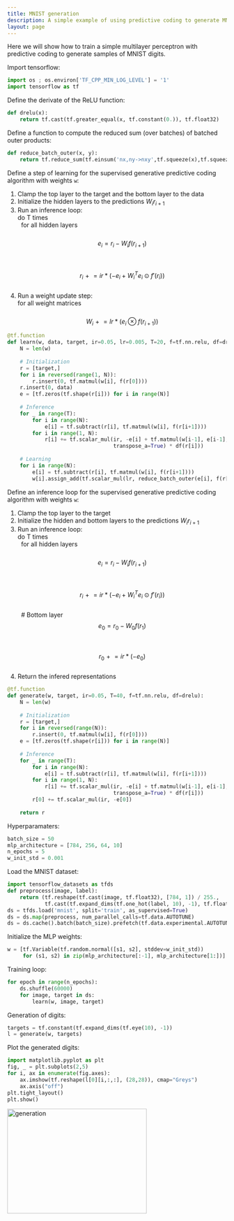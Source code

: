 ```yaml
---
title: MNIST generation
description: A simple example of using predictive coding to generate MNIST digits
layout: page
---
```


Here we will show how to train a simple multilayer perceptron with predictive coding to generate samples of MNIST digits.

Import tensorflow:
```python
import os ; os.environ['TF_CPP_MIN_LOG_LEVEL'] = '1' 
import tensorflow as tf 
```

Define the derivate of the ReLU function: 
```python
def drelu(x):
    return tf.cast(tf.greater_equal(x, tf.constant(0.)), tf.float32)
```

Define a function to compute the reduced sum (over batches) of batched outer products: 
```python
def reduce_batch_outer(x, y):
    return tf.reduce_sum(tf.einsum('nx,ny->nxy',tf.squeeze(x),tf.squeeze(y)), 0)
```

Define a step of learning for the supervised generative predictive coding algorithm with weights `w`:
1. Clamp the top layer to the target and the bottom layer to the data
2. Initialize the hidden layers to the predictions $W_ir_{i+1}$
3. Run an inference loop: <br>
do T times <br>
&nbsp;&nbsp;for all hidden layers <br>
&nbsp;&nbsp;&nbsp;&nbsp;$$e_i = r_i - W_if(r_{i+1})$$ <br>
&nbsp;&nbsp;&nbsp;&nbsp;$$r_i \mathrel{+}= ir * (-e_i + {W_i}^Te_i \odot f'(r_i))$$ <br>
4. Run a weight update step: <br>
for all weight matrices <br>
&nbsp;&nbsp;$$W_i \mathrel{+}= lr * (e_i \otimes f(r_{i+1}))$$

```python
@tf.function
def learn(w, data, target, ir=0.05, lr=0.005, T=20, f=tf.nn.relu, df=drelu):
    N = len(w)
    
    # Initialization
    r = [target,]
    for i in reversed(range(1, N)):
        r.insert(0, tf.matmul(w[i], f(r[0])))
    r.insert(0, data)
    e = [tf.zeros(tf.shape(r[i])) for i in range(N)]
    
    # Inference
    for _ in range(T):
        for i in range(N):
            e[i] = tf.subtract(r[i], tf.matmul(w[i], f(r[i+1])))
        for i in range(1, N): 
            r[i] += tf.scalar_mul(ir, -e[i] + tf.matmul(w[i-1], e[i-1],
                                  transpose_a=True) * df(r[i]))
    
    # Learning
    for i in range(N):
        e[i] = tf.subtract(r[i], tf.matmul(w[i], f(r[i+1])))
        w[i].assign_add(tf.scalar_mul(lr, reduce_batch_outer(e[i], f(r[i+1]))))
```

Define an inference loop for the supervised generative predictive coding algorithm with weights `w`:
1. Clamp the top layer to the target
2. Initialize the hidden and bottom layers to the predictions $W_ir_{i+1}$
3. Run an inference loop: <br>
do T times <br>
&nbsp;&nbsp;for all hidden layers <br>
&nbsp;&nbsp;&nbsp;&nbsp;$$e_i = r_i - W_if(r_{i+1})$$ <br>
&nbsp;&nbsp;&nbsp;&nbsp;$$r_i \mathrel{+}= ir * (-e_i + {W_i}^Te_i \odot f'(r_i))$$ <br>
&nbsp;&nbsp;# Bottom layer 
&nbsp;&nbsp;$$e_0 = r_0 - W_0f(r_{1})$$ <br>
&nbsp;&nbsp;$$r_0 \mathrel{+}= ir * (-e_0)$$ <br>
4. Return the infered representations
```python
@tf.function
def generate(w, target, ir=0.05, T=40, f=tf.nn.relu, df=drelu):
    N = len(w)
    
    # Initialization
    r = [target,]
    for i in reversed(range(N)):
        r.insert(0, tf.matmul(w[i], f(r[0])))
    e = [tf.zeros(tf.shape(r[i])) for i in range(N)]
    
    # Inference
    for _ in range(T):
        for i in range(N):
            e[i] = tf.subtract(r[i], tf.matmul(w[i], f(r[i+1])))
        for i in range(1, N): 
            r[i] += tf.scalar_mul(ir, -e[i] + tf.matmul(w[i-1], e[i-1],
                                  transpose_a=True) * df(r[i]))
        r[0] += tf.scalar_mul(ir, -e[0])
    
    return r
```

Hyperparamaters: 
```python
batch_size = 50
mlp_architecture = [784, 256, 64, 10]
n_epochs = 5
w_init_std = 0.001
```

Load the MNIST dataset: 
```python
import tensorflow_datasets as tfds
def preprocess(image, label): 
    return (tf.reshape(tf.cast(image, tf.float32), [784, 1]) / 255.,
            tf.cast(tf.expand_dims(tf.one_hot(label, 10), -1), tf.float32))
ds = tfds.load('mnist', split='train', as_supervised=True)
ds = ds.map(preprocess, num_parallel_calls=tf.data.AUTOTUNE)
ds = ds.cache().batch(batch_size).prefetch(tf.data.experimental.AUTOTUNE)
```

Initialize the MLP weights: 
```python
w = [tf.Variable(tf.random.normal([s1, s2], stddev=w_init_std))
     for (s1, s2) in zip(mlp_architecture[:-1], mlp_architecture[1:])]
```

Training loop: 
```python
for epoch in range(n_epochs):
    ds.shuffle(60000)
    for image, target in ds:
        learn(w, image, target)
```

Generation of digits: 
```python
targets = tf.constant(tf.expand_dims(tf.eye(10), -1))
l = generate(w, targets)
```

Plot the generated digits: 
```python
import matplotlib.pyplot as plt
fig, _ = plt.subplots(2,5)
for i, ax in enumerate(fig.axes):
    ax.imshow(tf.reshape(l[0][i,:,:], (28,28)), cmap="Greys")
    ax.axis("off")
plt.tight_layout()
plt.show()
```

<a href="https://ibb.co/YQ6Dfd5"><img src="https://i.ibb.co/h9kX2dG/generation.png" alt="generation" border="0" height=240 width=320></a>